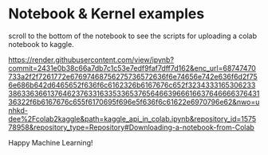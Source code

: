 # Notebook & Kernel examples

scroll to the bottom of the notebook to see the scripts for uploading a colab notebook to kaggle.

https://render.githubusercontent.com/view/ipynb?commit=2431e0b38c66a7db7c1c53e7edf9faf7dff7d162&enc_url=68747470733a2f2f7261772e67697468756275736572636f6e74656e742e636f6d2f756e686b642d6465652f636f6c6162326b6167676c652f323433316530623338633636613764623763316335336537656466396661663764666637643136322f6b6167676c655f6170695f696e5f636f6c61622e6970796e62&nwo=unhkd-dee%2Fcolab2kaggle&path=kaggle_api_in_colab.ipynb&repository_id=157578958&repository_type=Repository#Downloading-a-notebook-from-Colab

Happy Machine Learning!
